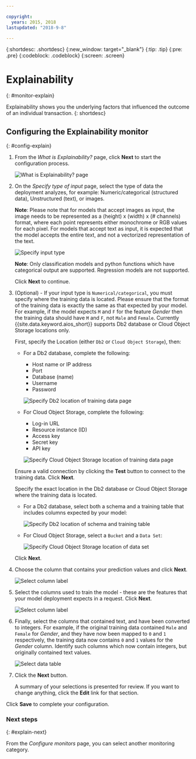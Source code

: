 ```yaml
---

copyright:
  years: 2015, 2018
lastupdated: "2018-9-8"

---
```


{:shortdesc: .shortdesc}
{:new_window: target="_blank"}
{:tip: .tip}
{:pre: .pre}
{:codeblock: .codeblock}
{:screen: .screen}

# Explainability
{: #monitor-explain}

Explainability shows you the underlying factors that influenced the outcome of an individual transaction.
{: shortdesc}

## Configuring the Explainability monitor
{: #config-explain}

1.  From the *What is Explainability?* page, click **Next** to start the configuration process.

    ![What is Explainability? page](images/explain-what-is.png)

1.  On the *Specify type of input* page, select the type of data the deployment analyzes, for example: Numeric/categorical (structured data), Unstructured (text), or images.

    **Note**: Please note that for models that accept images as input, the image needs to be represented as a (height) x (width) x (# channels) format, where each point represents either monochrome or RGB values for each pixel. For models that accept text as input, it is expected that the model accepts the entire text, and not a vectorized representation of the text.

    ![Specify input type](images/explain-set-input.png)

    **Note**: Only classification models and python functions which have categorical output are supported. Regression models are not supported.

    Click **Next** to continue.

1.  (Optional) - If your input type is `Numerical/categorical`, you must specify where the training data is located. Please ensure that the format of the training data is exactly the same as that expected by your model. For example, if the model expects `M` and `F` for the feature *Gender* then the training data should have `M` and `F`, not `Male` and `Female`. Currently {{site.data.keyword.aios_short}} supports Db2 database or Cloud Object Storage locations only.

    First, specify the Location (either `Db2` or `Cloud Object Storage`), then:

    - For a Db2 database, complete the following:

      - Host name or IP address
      - Port
      - Database (name)
      - Username
      - Password

      ![Specify Db2 location of training data page](images/fair-config-data-db2.png)

    - For Cloud Object Storage, complete the following:

      - Log-in URL
      - Resource instance (ID)
      - Access key
      - Secret key
      - API key

      ![Specify Cloud Object Storage location of training data page](images/fair-config-data-cos.png)

    Ensure a valid connection by clicking the **Test** button to connect to the training data. Click **Next**.

    Specify the exact location in the Db2 database or Cloud Object Storage where the training data is located.

    - For a Db2 database, select both a schema and a training table that includes columns expected by your model:

      ![Specify Db2 location of schema and training table](images/fair-config-table-db2.png)

    - For Cloud Object Storage, select a `Bucket` and a `Data Set`:

      ![Specify Cloud Object Storage location of data set](images/fair-config-dset-cos.png)

    Click **Next**.

1.  Choose the column that contains your prediction values and click **Next**.

    ![Select column label](images/fair-config-column.png)

1.  Select the columns used to train the model - these are the features that your model deployment expects in a request. Click **Next**.

    ![Select column label](images/explain-select-column.png)

1.  Finally, select the columns that contained text, and have been converted to integers. For example, if the original training data contained `Male` and `Female` for *Gender*, and they have now been mapped to `0` and `1` respectively, the training data now contains `0` and `1` values for the *Gender* column. Identify such columns which now contain integers, but originally contained text values.

     ![Select data table](images/explain-text-column.png)

1.  Click the **Next** button.

    A summary of your selections is presented for review. If you want to change anything, click the **Edit** link for that section.

 Click **Save** to complete your configuration.

### Next steps
{: #explain-next}

From the *Configure monitors* page, you can select another monitoring category.
